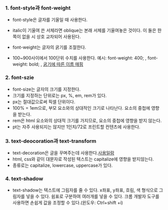 ### 1. font-style과 font-weight
- font-style은 글자를 기울일 때 사용한다.
- italic이 기울여 쓴 서체라면 oblique는 본래 서체를 기울여놓은 것이다. 이 둘은 한쪽이 없을 시 상호 교차되어 사용된다.

- font-weight는 글자의 굵기를 조절한다.
- 100~900사이에서 100단위 수치를 사용한다. 예시: font-weight: 400; , font-weight: bold; ,
[굵기에 따른 이름 매핑](https://developer.mozilla.org/ko/docs/Web/CSS/font-weight#%EC%9D%BC%EB%B0%98%EC%A0%81%EC%9D%B8_%EA%B0%80%EC%A4%91%EC%B9%98_%EC%9D%B4%EB%A6%84_%EB%A7%A4%ED%95%91)

### 2. font-szie
- font-size는 글자의 크기를 지정한다.
- 크기를 지정하는 단위로는 px, %, em, rem가 있다.
- px는 절대값으로써 픽셀 단위이다.
- 100% = 1em으로, 부모 요소와의 상대적인 크기로 나타난다. 요소의 중첩에 영향을 받는다.
- rem은 html 요소와의 상대적 크기를 가지므로, 요소의 중첩에 영향을 받지 않는다.
- pt는 자주 사용되지는 않지만 1인치/72로 프린트할 컨텐츠에 사용한다.

### 3. text-deocoration과 text-transform
- text-decoration은 글을 꾸며주는데 사용한다.[사용일람](https://developer.mozilla.org/en-US/docs/Web/CSS/text-decoration)
- html, css와 같이 대문자로 작성된 텍스트는 capitalize에 영향을 받지않는다. 
- 종류로는 capitalize, lowercase, uppercase가 있다.

### 4. text-shadow
- text-shadow는 텍스트에 그림자를 줄 수 있다.
x좌표, y좌표, 흐림, 색 형식으로 그림자를 넣을 수 있다.
쉼표로 구분하여 여러개를 넣을 수 있다.
크롬 개발자 도구를 사용하면 손쉽게 값을 조정할 수 있다.(윈도우: Ctrl+shift +i)
